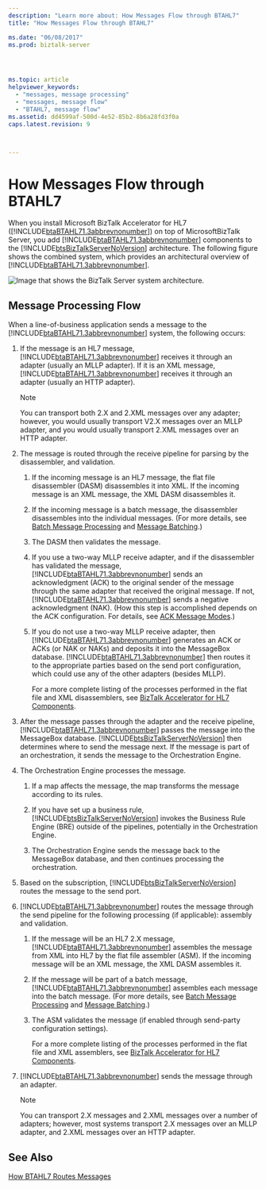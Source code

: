 ```yaml
---
description: "Learn more about: How Messages Flow through BTAHL7"
title: "How Messages Flow through BTAHL7"

ms.date: "06/08/2017"
ms.prod: biztalk-server




ms.topic: article
helpviewer_keywords: 
  - "messages, message processing"
  - "messages, message flow"
  - "BTAHL7, message flow"
ms.assetid: dd4599af-500d-4e52-85b2-8b6a28fd3f0a
caps.latest.revision: 9



---
```

# How Messages Flow through BTAHL7
When you install Microsoft BizTalk Accelerator for HL7 ([!INCLUDE[btaBTAHL71.3abbrevnonumber](../../includes/btabtahl71-3abbrevnonumber-md.md)]) on top of MicrosoftBizTalk Server, you add [!INCLUDE[btaBTAHL71.3abbrevnonumber](../../includes/btabtahl71-3abbrevnonumber-md.md)] components to the [!INCLUDE[btsBizTalkServerNoVersion](../../includes/btsbiztalkservernoversion-md.md)] architecture. The following figure shows the combined system, which provides an architectural overview of [!INCLUDE[btaBTAHL71.3abbrevnonumber](../../includes/btabtahl71-3abbrevnonumber-md.md)].  
  
 ![Image that shows the BizTalk Server system architecture.](../../adapters-and-accelerators/accelerator-hl7/media/bcd-hl7-sys-archc.gif "bcd_hl7_sys_archc")  
  
## Message Processing Flow  
 When a line-of-business application sends a message to the [!INCLUDE[btaBTAHL71.3abbrevnonumber](../../includes/btabtahl71-3abbrevnonumber-md.md)] system, the following occurs:  
  
1. If the message is an HL7 message, [!INCLUDE[btaBTAHL71.3abbrevnonumber](../../includes/btabtahl71-3abbrevnonumber-md.md)] receives it through an adapter (usually an MLLP adapter). If it is an XML message, [!INCLUDE[btaBTAHL71.3abbrevnonumber](../../includes/btabtahl71-3abbrevnonumber-md.md)] receives it through an adapter (usually an HTTP adapter).  
  
   > [!NOTE]
   >  You can transport both 2.X and 2.XML messages over any adapter; however, you would usually transport V2.X messages over an MLLP adapter, and you would usually transport 2.XML messages over an HTTP adapter.  
  
2. The message is routed through the receive pipeline for parsing by the disassembler, and validation.  
  
   1. If the incoming message is an HL7 message, the flat file disassembler (DASM) disassembles it into XML. If the incoming message is an XML message, the XML DASM disassembles it.  
  
   2. If the incoming message is a batch message, the disassembler disassembles into the individual messages. (For more details, see [Batch Message Processing](../../adapters-and-accelerators/accelerator-hl7/batch-message-processing.md) and [Message Batching](../../adapters-and-accelerators/accelerator-hl7/message-batching.md).)  
  
   3. The DASM then validates the message.  
  
   4. If you use a two-way MLLP receive adapter, and if the disassembler has validated the message, [!INCLUDE[btaBTAHL71.3abbrevnonumber](../../includes/btabtahl71-3abbrevnonumber-md.md)] sends an acknowledgment (ACK) to the original sender of the message through the same adapter that received the original message. If not, [!INCLUDE[btaBTAHL71.3abbrevnonumber](../../includes/btabtahl71-3abbrevnonumber-md.md)] sends a negative acknowledgment (NAK). (How this step is accomplished depends on the ACK configuration. For details, see [ACK Message Modes](../../adapters-and-accelerators/accelerator-hl7/ack-message-modes.md).)  
  
   5. If you do not use a two-way MLLP receive adapter, then [!INCLUDE[btaBTAHL71.3abbrevnonumber](../../includes/btabtahl71-3abbrevnonumber-md.md)] generates an ACK or ACKs (or NAK or NAKs) and deposits it into the MessageBox database. [!INCLUDE[btaBTAHL71.3abbrevnonumber](../../includes/btabtahl71-3abbrevnonumber-md.md)] then routes it to the appropriate parties based on the send port configuration, which could use any of the other adapters (besides MLLP).  
  
      For a more complete listing of the processes performed in the flat file and XML disassemblers, see [BizTalk Accelerator for HL7 Components](../../adapters-and-accelerators/accelerator-hl7/biztalk-accelerator-for-hl7-components.md).  
  
3. After the message passes through the adapter and the receive pipeline, [!INCLUDE[btaBTAHL71.3abbrevnonumber](../../includes/btabtahl71-3abbrevnonumber-md.md)] passes the message into the MessageBox database. [!INCLUDE[btsBizTalkServerNoVersion](../../includes/btsbiztalkservernoversion-md.md)] then determines where to send the message next. If the message is part of an orchestration, it sends the message to the Orchestration Engine.  
  
4. The Orchestration Engine processes the message.  
  
   1. If a map affects the message, the map transforms the message according to its rules.  
  
   2. If you have set up a business rule, [!INCLUDE[btsBizTalkServerNoVersion](../../includes/btsbiztalkservernoversion-md.md)] invokes the Business Rule Engine (BRE) outside of the pipelines, potentially in the Orchestration Engine.  
  
   3. The Orchestration Engine sends the message back to the MessageBox database, and then continues processing the orchestration.  
  
5. Based on the subscription, [!INCLUDE[btsBizTalkServerNoVersion](../../includes/btsbiztalkservernoversion-md.md)] routes the message to the send port.  
  
6. [!INCLUDE[btaBTAHL71.3abbrevnonumber](../../includes/btabtahl71-3abbrevnonumber-md.md)] routes the message through the send pipeline for the following processing (if applicable): assembly and validation.  
  
   1. If the message will be an HL7 2.X message, [!INCLUDE[btaBTAHL71.3abbrevnonumber](../../includes/btabtahl71-3abbrevnonumber-md.md)] assembles the message from XML into HL7 by the flat file assembler (ASM). If the incoming message will be an XML message, the XML DASM assembles it.  
  
   2. If the message will be part of a batch message, [!INCLUDE[btaBTAHL71.3abbrevnonumber](../../includes/btabtahl71-3abbrevnonumber-md.md)] assembles each message into the batch message. (For more details, see [Batch Message Processing](../../adapters-and-accelerators/accelerator-hl7/batch-message-processing.md) and [Message Batching](../../adapters-and-accelerators/accelerator-hl7/message-batching.md).)  
  
   3. The ASM validates the message (if enabled through send-party configuration settings).  
  
      For a more complete listing of the processes performed in the flat file and XML assemblers, see [BizTalk Accelerator for HL7 Components](../../adapters-and-accelerators/accelerator-hl7/biztalk-accelerator-for-hl7-components.md).  
  
7. [!INCLUDE[btaBTAHL71.3abbrevnonumber](../../includes/btabtahl71-3abbrevnonumber-md.md)] sends the message through an adapter.  
  
   > [!NOTE]
   >  You can transport 2.X messages and 2.XML messages over a number of adapters; however, most systems transport 2.X messages over an MLLP adapter, and 2.XML messages over an HTTP adapter.  
  
## See Also  
 [How BTAHL7 Routes Messages](../../adapters-and-accelerators/accelerator-hl7/how-btahl7-routes-messages.md)
